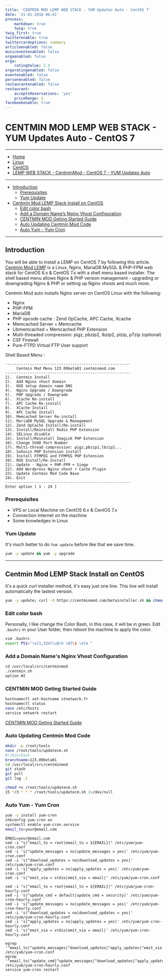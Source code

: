 ```yaml
---
title: 'CENTMIN MOD LEMP WEB STACK - YUM Updates Auto - CentOS 7'
date: '21-01-2018 06:41'
process:
    markdown: true
    twig: true
twig_first: true
twitterenable: true
twittercardoptions: summary
articleenabled: false
musiceventenabled: false
orgaenabled: false
orga:
    ratingValue: 2.5
orgaratingenabled: false
eventenabled: false
personenabled: false
restaurantenabled: false
restaurant:
    acceptsReservations: 'yes'
    priceRange: $
facebookenable: true
---
```


# <a href="/linux/centos" class="nav-button transform"><span></span></a>CENTMIN MOD LEMP WEB STACK - YUM Updates Auto - CentOS 7

---

<nav class="breadcrumb is-medium" aria-label="breadcrumbs">
  <ul>
    <li><a href="/"><span class="icon is-small"><i class="fa fa-home"></i></span>Home<span></span></a></li>
    <li><a href="/linux"><span class="icon is-small"><i class="fa fa-linux"></i></span><span>Linux</span></a></li>
    <li><a href="/linux/centos"></i></span><span>CentOS</span></a></li>
    <li><a href="#"></i></span><span>LEMP WEB STACK - CentminMod - CentOS 7 - YUM Updates Auto</span></a></li>
  </ul>
</nav>

---

* [Introduction](/linux/centos/centmin-mod-lemp-web-stack-yum-updates-auto-centos-7#introduction)
	* [Prerequisites](/linux/centos/centmin-mod-lemp-web-stack-yum-updates-auto-centos-7#prerequisites)
	* [Yum Update](/linux/centos/centmin-mod-lemp-web-stack-yum-updates-auto-centos-7#yum-update)
* [Centmin Mod LEMP Stack Install on CentOS](/linux/centos/centmin-mod-lemp-web-stack-yum-updates-auto-centos-7#centmin-mod-lemp-stack-install-on-centos)
	* [Edit color bash](/linux/centos/centmin-mod-lemp-web-stack-yum-updates-auto-centos-7#edit-color-bash)
	* [Add a Domain Name’s Nginx Vhost Configuration](/linux/centos/centmin-mod-lemp-web-stack-yum-updates-auto-centos-7#add-a-domain-names-nginx-vhost-configuration)
	* [CENTMIN MOD Geting Started Guide](/linux/centos/centmin-mod-lemp-web-stack-yum-updates-auto-centos-7#centmin-mod-geting-started-guide)
	* [Auto Updating Centmin Mod Code](/linux/centos/centmin-mod-lemp-web-stack-yum-updates-auto-centos-7#auto-updating-centmin-mod-code)
	* [Auto Yum - Yum Cron](/linux/centos/centmin-mod-lemp-web-stack-yum-updates-auto-centos-7#auto-yum-yum-cron)

----

## Introduction

You will be able to install a LEMP on CentOS 7 by following this article.
[Centmin Mod LEMP](http://centminmod.com/) is a Linux, Nginx, MariaDB MySQL & PHP-FPM web stack for CentOS 6.x & CentOS 7.x with a shell menu based installer. The shell based menu allows Nginx & PHP version management - upgrading or downgrading Nginx & PHP or setting up Nginx vhosts and much more.

Centmin Mod auto installs Nginx server on CentOS Linux with the following:

* Nginx
* PHP-FPM
* MariaDB
* PHP opcode cache : Zend OpCache, APC Cache, Xcache
* Memcached Server + Memcache
* Libmemcached + Memcached PHP Extension
* Multi-threaded compression: pigz, pbzip2, lbzip2, plzip, p7zip (optional)
* CSF Firewall
* Pure-FTPD Virtual FTP User support

Shell Based Menu :

```
--------------------------------------------------------
     Centmin Mod Menu 123.09beta01 centminmod.com
--------------------------------------------------------
1).  Centmin Install
2).  Add Nginx vhost domain
3).  NSD setup domain name DNS
4).  Nginx Upgrade / Downgrade
5).  PHP Upgrade / Downgrade
6).  XCache Re-install
7).  APC Cache Re-install
8).  XCache Install
9).  APC Cache Install
10). Memcached Server Re-install
11). MariaDB MySQL Upgrade & Management
12). Zend OpCache Install/Re-install
13). Install/Reinstall Redis PHP Extension
14). SELinux disable
15). Install/Reinstall ImagicK PHP Extension
16). Change SSHD Port Number
17). Multi-thread compression: pigz,pbzip2,lbzip2...
18). Suhosin PHP Extension install
19). Install FFMPEG and FFMPEG PHP Extension
20). NSD Install/Re-Install
21). Update - Nginx + PHP-FPM + Siege
22). Add Wordpress Nginx vhost + Cache Plugin
23). Update Centmin Mod Code Base
24). Exit
--------------------------------------------------------
Enter option [ 1 - 24 ]
```

### Prerequisites
* VPS or Local Machine on CentOS 6.x & CentOS 7.x
* Connection Internet on the machine
* Some knowledges in Linux


###  Yum Update

It's much better to do `Yum update` before like that we save time.

``` sh
yum -y update && yum -y upgrade
```

----

## Centmin Mod LEMP Stack Install on CentOS

It's a quick curl installer method, it's easy just one line. This line will install automatically the lastest version.

``` bash
yum -y update; curl -O https://centminmod.com/betainstaller.sh && chmod 0700 betainstaller.sh && bash betainstaller.sh
```

### Edit color bash

Personally, I like change the Color Bash, in this case, it will be in green. Edit `.bashrc` in your User folder, then reboot the machine to apply the color.

``` bash
vim .bashrc
export PS1="\e[1;32m[\u@\h \W]\$ \e[m "
```

### Add a Domain Name's Nginx Vhost Configuration

``` apache
cd /usr/local/src/centminmod
./centmin.sh
option #2
```

### CENTMIN MOD Geting Started Guide

``` bash
hostnamectl set-hostname stnetwork.fr
hostnamectl status
nano /etc/hosts
service network restart
```

[CENTMIN MOD Geting Started Guide]: https://centminmod.com/getstarted.html
[CENTMIN MOD Geting Started Guide][]


### Auto Updating Centmin Mod Code

``` bash
mkdir -p /root/tools
nano /root/tools/updatecm.sh
#!/bin/bash
branchname=123.09beta01
cd /usr/local/src/centminmod
git stash
git pull
git log -1
```

``` bash
chmod +x /root/tools/updatecm.sh
15 */3 * * * /root/tools/updatecm.sh 2>/dev/null
```


### Auto Yum - Yum Cron

``` bash
yum -y install yum-cron
chkconfig yum-cron on
systemctl enable yum-cron.service
email_to=your@email.com
```

```
EMAIL=your@email.com
sed -i "s|^email_to = root|email_to = ${EMAIL}|" /etc/yum/yum-cron.conf
sed -i 's|^update_messages = no|update_messages = yes|' /etc/yum/yum-cron.conf
sed -i 's|^download_updates = no|download_updates = yes|' /etc/yum/yum-cron.conf
sed -i 's|^apply_updates = no|apply_updates = yes|' /etc/yum/yum-cron.conf
sed -i 's|^emit_via = stdio|emit_via = email|' /etc/yum/yum-cron.conf

sed -i "s|^email_to = root|email_to = ${EMAIL}|" /etc/yum/yum-cron-hourly.conf
sed -i 's|^update_cmd = default|update_cmd = security|' /etc/yum/yum-cron-hourly.conf
sed -i 's|^update_messages = no|update_messages = yes|' /etc/yum/yum-cron-hourly.conf
sed -i 's|^download_updates = no|download_updates = yes|' /etc/yum/yum-cron-hourly.conf
sed -i 's|^apply_updates = no|apply_updates = yes|' /etc/yum/yum-cron-hourly.conf
sed -i 's|^emit_via = stdio|emit_via = email|' /etc/yum/yum-cron-hourly.conf   

egrep '^email_to|^update_messages|^download_updates|^apply_updates|^emit_via' /etc/yum/yum-cron.conf
egrep '^email_to|^update_cmd|^update_messages|^download_updates|^apply_updates|^emit_via' /etc/yum/yum-cron-hourly.conf
service yum-cron restart
```
